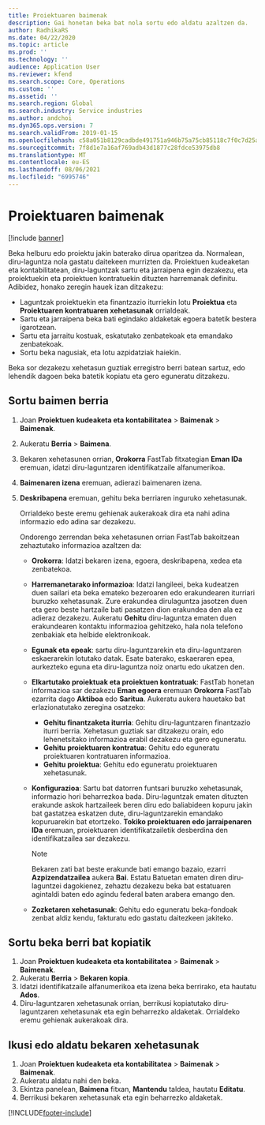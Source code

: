 ```yaml
---
title: Proiektuaren baimenak
description: Gai honetan beka bat nola sortu edo aldatu azaltzen da.
author: RadhikaRS
ms.date: 04/22/2020
ms.topic: article
ms.prod: ''
ms.technology: ''
audience: Application User
ms.reviewer: kfend
ms.search.scope: Core, Operations
ms.custom: ''
ms.assetid: ''
ms.search.region: Global
ms.search.industry: Service industries
ms.author: andchoi
ms.dyn365.ops.version: 7
ms.search.validFrom: 2019-01-15
ms.openlocfilehash: c58a051b8129cadbde491751a946b75a75cb85118c7f0c7d25a06d322ffea596
ms.sourcegitcommit: 7f8d1e7a16af769adb43d1877c28fdce53975db8
ms.translationtype: MT
ms.contentlocale: eu-ES
ms.lasthandoff: 08/06/2021
ms.locfileid: "6995746"
---
```

# <a name="project-grants"></a>Proiektuaren baimenak

[!include [banner](../includes/banner.md)]

Beka helburu edo proiektu jakin baterako dirua oparitzea da. Normalean, diru-laguntza nola gastatu daitekeen murrizten da. Proiektuen kudeaketan eta kontabilitatean, diru-laguntzak sartu eta jarraipena egin dezakezu, eta proiektuekin eta proiektuen kontratuekin dituzten harremanak definitu. Adibidez, honako zeregin hauek izan ditzakezu:

- Laguntzak proiektuekin eta finantzazio iturriekin lotu **Proiektua** eta **Proiektuaren kontratuaren xehetasunak** orrialdeak.
- Sartu eta jarraipena beka bati egindako aldaketak egoera batetik bestera igarotzean.
- Sartu eta jarraitu kostuak, eskatutako zenbatekoak eta emandako zenbatekoak.
- Sortu beka nagusiak, eta lotu azpidatziak haiekin.

Beka sor dezakezu xehetasun guztiak erregistro berri batean sartuz, edo lehendik dagoen beka batetik kopiatu eta gero eguneratu ditzakezu.

## <a name="create-a-new-grant"></a>Sortu baimen berria

1. Joan **Proiektuen kudeaketa eta kontabilitatea** \> **Baimenak** \> **Baimenak**.
2. Aukeratu **Berria** \> **Baimena**.
3. Bekaren xehetasunen orrian, **Orokorra** FastTab fitxategian **Eman IDa** eremuan, idatzi diru-laguntzaren identifikatzaile alfanumerikoa.
4. **Baimenaren izena** eremuan, adierazi baimenaren izena.
5. **Deskribapena** eremuan, gehitu beka berriaren inguruko xehetasunak.

    Orrialdeko beste eremu gehienak aukerakoak dira eta nahi adina informazio edo adina sar dezakezu.

    Ondorengo zerrendan beka xehetasunen orrian FastTab bakoitzean zehaztutako informazioa azaltzen da:

    - **Orokorra**: Idatzi bekaren izena, egoera, deskribapena, xedea eta zenbatekoa.
    - **Harremanetarako informazioa**: Idatzi langileei, beka kudeatzen duen sailari eta beka emateko bezeroaren edo erakundearen iturriari buruzko xehetasunak. Zure erakundea dirulaguntza jasotzen duen eta gero beste hartzaile bati pasatzen dion erakundea den ala ez adieraz dezakezu. Aukeratu **Gehitu** diru-laguntza ematen duen erakundearen kontaktu informazioa gehitzeko, hala nola telefono zenbakiak eta helbide elektronikoak.
    - **Egunak eta epeak**: sartu diru-laguntzarekin eta diru-laguntzaren eskaerarekin lotutako datak. Esate baterako, eskaeraren epea, aurkezteko eguna eta diru-laguntza noiz onartu edo ukatzen den.
    - **Elkartutako proiektuak eta proiektuen kontratuak**: FastTab honetan informazioa sar dezakezu **Eman egoera** eremuan **Orokorra** FastTab ezarrita dago **Aktiboa** edo **Saritua**. Aukeratu aukera hauetako bat erlazionatutako zeregina osatzeko:

        - **Gehitu finantzaketa iturria**: Gehitu diru-laguntzaren finantzazio iturri berria. Xehetasun guztiak sar ditzakezu orain, edo lehenetsitako informazioa erabil dezakezu eta gero eguneratu.
        - **Gehitu proiektuaren kontratua**: Gehitu edo eguneratu proiektuaren kontratuaren informazioa.
        - **Gehitu proiektua**: Gehitu edo eguneratu proiektuaren xehetasunak.

    - **Konfigurazioa**: Sartu bat datorren funtsari buruzko xehetasunak, informazio hori beharrezkoa bada. Diru-laguntzak ematen dituzten erakunde askok hartzaileek beren diru edo baliabideen kopuru jakin bat gastatzea eskatzen dute, diru-laguntzarekin emandako kopuruarekin bat etortzeko. **Tokiko proiektuaren edo jarraipenaren IDa** eremuan, proiektuaren identifikatzailetik desberdina den identifikatzailea sar dezakezu.

        > [!NOTE]
        > Bekaren zati bat beste erakunde bati emango bazaio, ezarri **Azpizendatzailea** aukera **Bai**. Estatu Batuetan ematen diren diru-laguntzei dagokienez, zehaztu dezakezu beka bat estatuaren agintaldi baten edo agindu federal baten arabera emango den.

    - **Zozketaren xehetasunak**: Gehitu edo eguneratu beka-fondoak zenbat aldiz kendu, fakturatu edo gastatu daitezkeen jakiteko.

## <a name="create-a-new-grant-from-a-copy"></a>Sortu beka berri bat kopiatik

1. Joan **Proiektuen kudeaketa eta kontabilitatea** \> **Baimenak** \> **Baimenak**.
2. Aukeratu **Berria** \> **Bekaren kopia**.
3. Idatzi identifikatzaile alfanumerikoa eta izena beka berrirako, eta hautatu **Ados**.
4. Diru-laguntzaren xehetasunak orrian, berrikusi kopiatutako diru-laguntzaren xehetasunak eta egin beharrezko aldaketak. Orrialdeko eremu gehienak aukerakoak dira.

## <a name="view-or-modify-grant-details"></a>Ikusi edo aldatu bekaren xehetasunak

1. Joan **Proiektuen kudeaketa eta kontabilitatea** \> **Baimenak** \> **Baimenak**.
2. Aukeratu aldatu nahi den beka.
3. Ekintza panelean, **Baimena** fitxan, **Mantendu** taldea, hautatu **Editatu**.
4. Berrikusi bekaren xehetasunak eta egin beharrezko aldaketak.


[!INCLUDE[footer-include](../includes/footer-banner.md)]